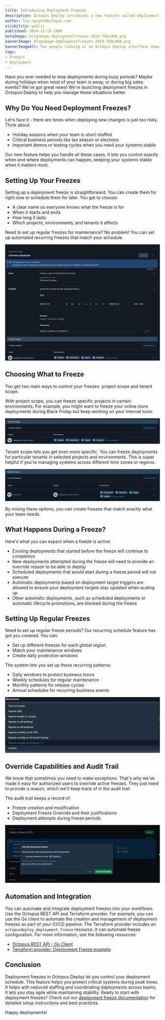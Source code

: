 ```yaml
---
title: Introducing Deployment Freezes
description: Octopus Deploy introduces a new feature called deployment freezes, allowing you to restrict deployments during specific periods to ensure system stability and meet business requirements.
author: huy.nguyen@octopus.com
visibility: public
published: 2024-12-19-1400
metaImage: blogimage-deploymentfreezes-2024-750x400.png
bannerImage: blogimage-deploymentfreezes-2024-750x400.png
bannerImageAlt: Two people looking at an Octopus Deploy interface showing deployment versions with a winter theme and snowflakes
tags: 
- Product
- Deployment
---
```


Have you ever needed to stop deployments during busy periods? Maybe during holidays when most of your team is away, or during big sales events? We've got great news! We're launching deployment freezes in Octopus Deploy to help you manage these situations better.

## Why Do You Need Deployment Freezes?

Let's face it - there are times when deploying new changes is just too risky. Think about:
- Holiday seasons when your team is short-staffed
- Critical business periods like tax season or elections
- Important demos or testing cycles when you need your systems stable

Our new feature helps you handle all these cases. It lets you control exactly when and where deployments can happen, keeping your systems stable when it matters most.

## Setting Up Your Freezes

Setting up a deployment freeze is straightforward. You can create them for right now or schedule them for later. You get to choose:
- A clear name so everyone knows what the freeze is for
- When it starts and ends
- How long it lasts
- Which projects, environments, and tenants it affects

Need to set up regular freezes for maintenance? No problem! You can set up automated recurring freezes that match your schedule.

![Deployment Freeze Detail](deployment-freeze-detail.png "width=500")

## Choosing What to Freeze

You get two main ways to control your freezes: project scope and tenant scope.

With project scope, you can freeze specific projects in certain environments. For example, you might want to freeze your online store deployments during Black Friday but keep working on your internal tools.

![Project Scope](deployment-freeze-project-scope.png "width=500")

Tenant scope lets you get even more specific. You can freeze deployments for particular tenants in selected projects and environments. This is super helpful if you're managing systems across different time zones or regions.

![Tenant Scope](deployment-freeze-tenant-scope.png "width=500")

By mixing these options, you can create freezes that match exactly what your team needs.

## What Happens During a Freeze?

Here's what you can expect when a freeze is active:
- Existing deployments that started before the freeze will continue to completion
- New deployments attempted during the freeze will need to provide an override reason to be able to deploy
- Scheduled deployments that would start during a freeze period will not execute
- Automatic deployments based on deployment target triggers are allowed to ensure your deployment targets stay updated when scaling up
- Other automatic deployments, such as scheduled deployments or automatic lifecycle promotions, are blocked during the freeze

## Setting Up Regular Freezes

Need to set up regular freeze periods? Our recurring schedule feature has got you covered. You can:
- Set up different freezes for each global region
- Match your maintenance windows
- Create daily protection windows

The system lets you set up these recurring patterns:
- Daily windows to protect business hours
- Weekly schedules for regular maintenance
- Monthly patterns for release cycles
- Annual schedules for recurring business events

![Deployment Freeze Recurrence](deployment-freeze-recurrence.png "width=500")

## Override Capabilities and Audit Trail

We know that sometimes you need to make exceptions. That's why we've made it easy for authorized users to override active freezes. They just need to provide a reason, which we'll keep track of in the audit trail.

The audit trail keeps a record of:
- Freeze creation and modification
- Deployment Freeze Override and their justifications
- Deployment attempts during freeze periods

![Screenshot of the Deployment Freeze interface](deployment-freeze-override.png "width=500")

## Automation and Integration

You can automate and integrate deployment freezes into your workflows. Use the Octopus REST API and Terraform provider. For example, you can use the Go client to automate the creation and management of deployment freezes as part of your CI/CD pipeline. The Terraform provider includes an `octopusdeploy_deployment_freeze` resource. It can automate freeze configuration. For more information, see the following resources:
- [Octopus REST API - Go Client](https://github.com/OctopusDeploy/go-octopusdeploy)
- [Terraform provider: Deployment Freeze example](https://github.com/OctopusDeployLabs/terraform-provider-octopusdeploy/tree/main/examples/resources/octopusdeploy_deployment_freeze)

## Conclusion
Deployment freezes in Octopus Deploy let you control your deployment schedule. This feature helps you protect critical systems during peak times. It helps with reduced staffing and coordinating deployments across teams. It lets you stay agile while maintaining stability. Ready to start with deployment freezes? Check out our [deployment freeze documentation](https://octopus.com/docs/deployments/deployment-freezes) for detailed setup instructions and best practices.

Happy deployments!